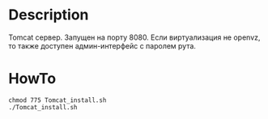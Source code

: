 # Description
Tomcat сервер. Запущен на порту 8080. Если виртуализация не openvz, то также доступен админ-интерфейс с паролем рута.

# HowTo
```
chmod 775 Tomcat_install.sh
./Tomcat_install.sh
```
